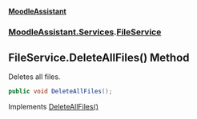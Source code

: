 #### [MoodleAssistant](index.md 'index')
### [MoodleAssistant.Services](MoodleAssistant.Services.md 'MoodleAssistant.Services').[FileService](MoodleAssistant.Services.FileService.md 'MoodleAssistant.Services.FileService')

## FileService.DeleteAllFiles() Method

Deletes all files.

```csharp
public void DeleteAllFiles();
```

Implements [DeleteAllFiles()](MoodleAssistant.Services.IBrowserFileService.DeleteAllFiles().md 'MoodleAssistant.Services.IBrowserFileService.DeleteAllFiles()')